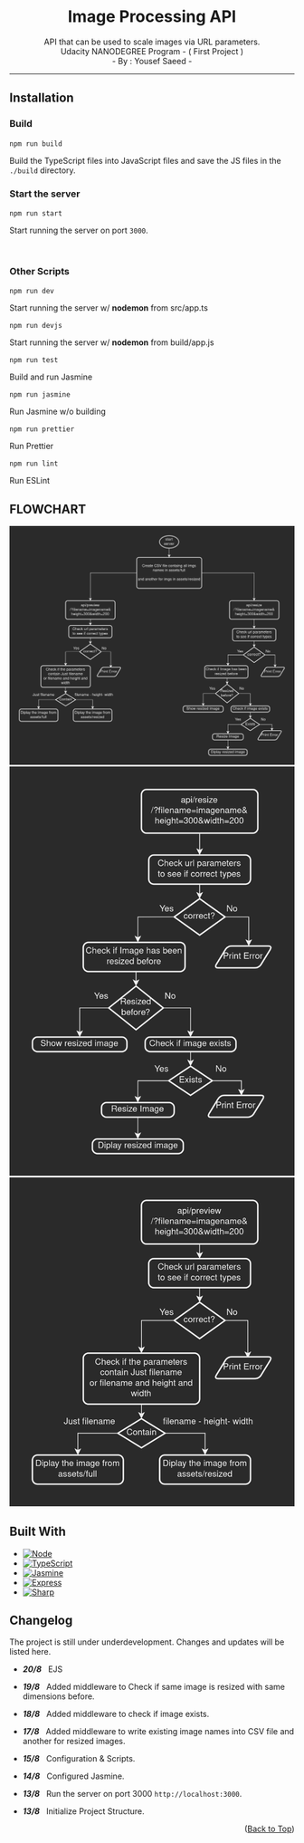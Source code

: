 <a name="readme-top"></a>

<h1 align="center">
Image Processing API
</h1>

<p align="center">
API that can be used to scale images via URL parameters.
<br>Udacity NANODEGREE Program - ( First Project )
<br>- By : Yousef Saeed -
</p>

---

## Installation

### Build

```
npm run build
```

Build the TypeScript files into JavaScript files and save the JS files in the `./build` directory.

### Start the server

```
npm run start
```

Start running the server on port `3000`.

<br>

### Other Scripts

```
npm run dev
```

Start running the server w/ **nodemon** from src/app.ts

```
npm run devjs
```

Start running the server w/ **nodemon** from build/app.js

```
npm run test
```
Build and run Jasmine

```
npm run jasmine
```

Run Jasmine w/o building

```
npm run prettier
```

Run Prettier

```
npm run lint
```

Run ESLint

## FLOWCHART

<img src="flowchart.png">

<img src="flowchart-resize-route.png">

<img src="flowchart-preview-route.png">

## Built With

* [![Node][node.shield]][node-url]
* [![TypeScript][ts.shield]][ts-url]
* [![Jasmine][jasmine.shield]][jasmine-url]
* [![Express][express.shield]][express-url]
* [![Sharp][sharp.shield]][sharp-url]


## Changelog

The project is still under underdevelopment. Changes and updates will be listed here.

- ***20/8*** &nbsp; EJS

- ***19/8*** &nbsp; Added middleware to Check if same image is resized with same dimensions before.

- ***18/8*** &nbsp; Added middleware to check if image exists.

- ***17/8*** &nbsp; Added middleware to write existing image names into CSV file and another for resized images.

- ***15/8*** &nbsp; Configuration & Scripts.

- ***14/8*** &nbsp; Configured Jasmine.

- ***13/8*** &nbsp; Run the server on port 3000 `http://localhost:3000`.

- ***13/8*** &nbsp; Initialize Project Structure.


<p align="right">(<a href="#readme-top">Back to Top</a>)</p>



[node.shield]: https://img.shields.io/badge/Node.js-43853D?style=for-the-badge&logo=node.js&logoColor=white
[node-url]: https://nodejs.org/

[ts.shield]: https://img.shields.io/badge/TypeScript-007ACC?style=for-the-badge&logo=typescript&logoColor=white
[ts-url]: https://www.typescriptlang.org/

[jasmine.shield]: https://img.shields.io/badge/jasmine.js-8a4182?style=for-the-badge&logo=jasmine&logoColor=white
[jasmine-url]: https://jasmine.github.io/

[express.shield]: https://img.shields.io/badge/Express.js-404D59?style=for-the-badge&logo=express&logoColor=white
[express-url]: https://expressjs.com/

[sharp.shield]: https://img.shields.io/badge/sharp.js-009900?style=for-the-badge&logo=sharp&logoColor=white
[sharp-url]: https://sharp.pixelplumbing.com/

